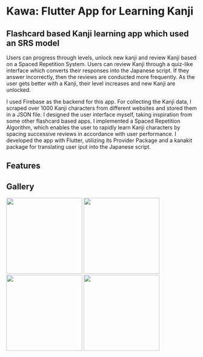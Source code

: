 # Kawa: Flutter App for Learning Kanji 
## Flashcard based Kanji learning app which used an SRS model
Users can progress through levels, unlock new kanji and review Kanji based on a Spaced Repetition System. Users can review Kanji through a quiz-like interface which converts their responses into the Japanese script. If they answer incorrectly, then the reviews are conducted more frequently. As the user gets better with a Kanji, their level increases and new Kanji are unlocked.

I used Firebase as the backend for this app. For collecting the Kanji data, I scraped over 1000 Kanji characters from different websites and stored them in a JSON file. I designed the user interface myself, taking inspiration from some other flashcard based apps. I implemented a Spaced Repetition Algorithm, which enables the user to rapidly learn Kanji characters by spacing successive reviews in accordance with user performance. I developed the app with Flutter, utilizing its Provider Package and a kanakit package for translating user iput into the Japanese script.

## Features

## Gallery
<p>
  <img src="https://user-images.githubusercontent.com/97452093/195892454-7d666e61-7fee-47ce-a536-3565dcd1306d.jpg" width="200" />
  <img src="https://user-images.githubusercontent.com/97452093/195892460-ff8460ac-da1b-42d5-a90f-3a538ba31ad3.jpg" width="200" /> 
  <img src="https://user-images.githubusercontent.com/97452093/195892466-e443ee1a-0d39-4bca-984f-61555b5a8161.jpg" width="200" /> 
  <img src="https://user-images.githubusercontent.com/97452093/195892475-dc0ec9ac-91f3-444a-8c42-f68b10eb34c2.jpg" width="200" /> 
</p>
